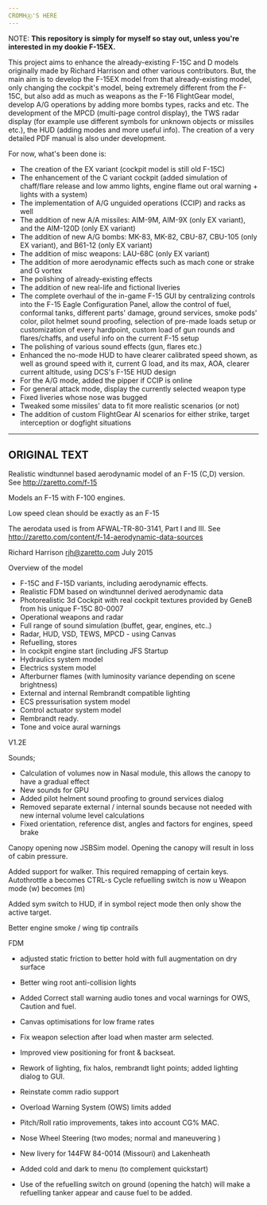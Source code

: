 ```yaml
---
CROMHⒶ'S HERE
---
```


NOTE: **This repository is simply for myself so stay out, unless you're interested in my dookie F-15EX.**

This project aims to enhance the already-existing F-15C and D models originally made by Richard Harrison and other various contributors. But, the main aim is to develop the F-15EX model from that already-existing model, only changing the cockpit's model, being extremely different from the F-15C, but also add as much as weapons as the F-16 FlightGear model, develop A/G operations by adding more bombs types, racks and etc. The development of the MPCD (multi-page control display), the TWS radar display (for example use different symbols for unknown objects or missiles etc.), the HUD (adding modes and more useful info). The creation of a very detailed PDF manual is also under development.

For now, what's been done is:

- The creation of the EX variant (cockpit model is still old F-15C)
- The enhancement of the C variant cockpit (added simulation of chaff/flare release and low ammo lights, engine flame out oral warning + lights with a system)
- The implementation of A/G unguided operations (CCIP) and racks as well
- The addition of new A/A missiles: AIM-9M, AIM-9X (only EX variant), and the AIM-120D (only EX variant)
- The addition of new A/G bombs: MK-83, MK-82, CBU-87, CBU-105 (only EX variant), and B61-12 (only EX variant)
- The addition of misc weapons: LAU-68C (only EX variant)
- The addition of more aerodynamic effects such as mach cone or strake and G vortex
- The polishing of already-existing effects
- The addition of new real-life and fictional liveries
- The complete overhaul of the in-game F-15 GUI by centralizing controls into the F-15 Eagle Configuration Panel, allow the control of fuel, conformal tanks, different parts' damage, ground services, smoke pods' color, pilot helmet sound proofing, selection of pre-made loads setup or customization of every hardpoint, custom load of gun rounds and flares/chaffs, and useful info on the current F-15 setup
- The polishing of various sound effects (gun, flares etc.)
- Enhanced the no-mode HUD to have clearer calibrated speed shown, as well as ground speed with it, current G load, and its max, AOA, clearer current altitude, using DCS's F-15E HUD design
- For the A/G mode, added the pipper if CCIP is online
- For general attack mode, display the currently selected weapon type
- Fixed liveries whose nose was bugged
- Tweaked some missiles' data to fit more realistic scenarios (or not)
- The addition of custom FlightGear AI scenarios for either strike, target interception or dogfight situations

---
ORIGINAL TEXT
---

Realistic windtunnel based aerodynamic model of an F-15 (C,D) version. See http://zaretto.com/f-15

Models an F-15 with F-100 engines.

Low speed clean should be exactly as an F-15 

The aerodata used is from AFWAL-TR-80-3141, Part I and III. See http://zaretto.com/content/f-14-aerodynamic-data-sources

Richard Harrison rjh@zaretto.com
July 2015

Overview of the model

* F-15C and F-15D variants, including aerodynamic effects.
* Realistic FDM based on windtunnel derived aerodynamic data
* Photorealistic 3d Cockpit with real cockpit textures provided by GeneB from his unique F-15C 80-0007
* Operational weapons and radar
* Full range of sound simulation (buffet, gear, engines, etc..)
* Radar, HUD, VSD, TEWS, MPCD - using Canvas
* Refuelling, stores
* In cockpit engine start (including JFS Startup
* Hydraulics system model
* Electrics system model
* Afterburner flames (with luminosity variance depending on scene brightness)
* External and internal Rembrandt compatible lighting
* ECS pressurisation system model
* Control actuator system model
* Rembrandt ready.
* Tone and voice aural warnings 

V1.2E

Sounds; 

 - Calculation of volumes now in Nasal module, this allows the canopy to have a gradual effect
 - New sounds for GPU
 - Added pilot helment sound proofing to ground services dialog
 - Removed separate external / internal sounds because not needed with new internal volume level calculations
 - Fixed orientation, reference dist, angles and factors for engines, speed brake

Canopy opening now JSBSim model. Opening the canopy will result in loss of cabin pressure.

Added support for walker. This required remapping of certain keys.
   Autothrottle a becomes CTRL-s
   Cycle refuelling switch is now u
   Weapon mode (w) becomes (m)

Added sym switch to HUD, if in symbol reject mode then only show the active target.

Better engine smoke / wing tip contrails

FDM

 - adjusted static friction to better hold with full augmentation on dry surface

- Better wing root anti-collision lights
- Added Correct stall warning audio tones and vocal warnings for OWS, Caution and fuel.
- Canvas optimisations for low frame rates
- Fix weapon selection after load when master arm selected.
- Improved view positioning for front & backseat.
- Rework of lighting, fix halos, rembrandt light points; added lighting dialog to GUI.
- Reinstate comm radio support
- Overload Warning System (OWS) limits added
- Pitch/Roll ratio improvements, takes into account CG% MAC.
- Nose Wheel Steering (two modes; normal and maneuvering )

- New livery for 144FW 84-0014 (Missouri) and Lakenheath

- Added cold and dark to menu (to complement quickstart)

- Use of the refuelling switch on ground (opening the hatch) will make a refuelling tanker appear and cause fuel to be added.
